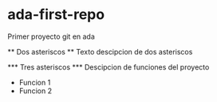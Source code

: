 # ada-first-repo
Primer proyecto git en ada


** Dos asteriscos **
Texto descipcion de dos asteriscos

*** Tres asteriscos ***
Descipcion de funciones del proyecto

- Funcion 1
- Funcion 2

